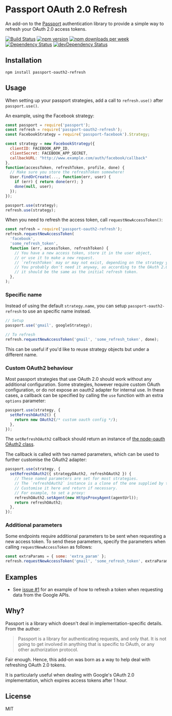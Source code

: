 # Passport OAuth 2.0 Refresh

An add-on to the [Passport](http://passportjs.org) authentication library to provide a simple way to refresh your OAuth 2.0 access tokens.

[![Build Status](https://github.com/fiznool/passport-oauth2-refresh/workflows/Node.js%20CI/badge.svg)](https://github.com/fiznool/passport-oauth2-refresh/workflows/Node.js%20CI/badge.svg)
[![npm version](https://img.shields.io/npm/v/passport-oauth2-refresh)](https://img.shields.io/npm/v/passport-oauth2-refresh)
[![npm downloads per week](https://img.shields.io/npm/dw/passport-oauth2-refresh?color=blue)](https://img.shields.io/npm/dw/passport-oauth2-refresh?color=blue)
[![Dependency Status](https://david-dm.org/fiznool/passport-oauth2-refresh.svg)](https://david-dm.org/fiznool/passport-oauth2-refresh)
[![devDependency Status](https://david-dm.org/fiznool/passport-oauth2-refresh/dev-status.svg)](https://david-dm.org/fiznool/passport-oauth2-refresh#info=devDependencies)

## Installation

```
npm install passport-oauth2-refresh
```

## Usage

When setting up your passport strategies, add a call to `refresh.use()` after `passport.use()`.

An example, using the Facebook strategy:

```js
const passport = require('passport');
const refresh = require('passport-oauth2-refresh');
const FacebookStrategy = require('passport-facebook').Strategy;

const strategy = new FacebookStrategy({
  clientID: FACEBOOK_APP_ID,
  clientSecret: FACEBOOK_APP_SECRET,
  callbackURL: "http://www.example.com/auth/facebook/callback"
},
function(accessToken, refreshToken, profile, done) {
  // Make sure you store the refreshToken somewhere!
  User.findOrCreate(..., function(err, user) {
    if (err) { return done(err); }
    done(null, user);
  });
});

passport.use(strategy);
refresh.use(strategy);
```

When you need to refresh the access token, call `requestNewAccessToken()`:

```js
const refresh = require('passport-oauth2-refresh');
refresh.requestNewAccessToken(
  'facebook',
  'some_refresh_token',
  function (err, accessToken, refreshToken) {
    // You have a new access token, store it in the user object,
    // or use it to make a new request.
    // `refreshToken` may or may not exist, depending on the strategy you are using.
    // You probably don't need it anyway, as according to the OAuth 2.0 spec,
    // it should be the same as the initial refresh token.
  },
);
```

### Specific name

Instead of using the default `strategy.name`, you can setup `passport-oauth2-refresh` to use an specific name instead.

```js
// Setup
passport.use('gmail', googleStrategy);

// To refresh
refresh.requestNewAccessToken('gmail', 'some_refresh_token', done);
```

This can be useful if you'd like to reuse strategy objects but under a different name.

### Custom OAuth2 behaviour

Most passport strategies that use OAuth 2.0 should work without any additional configuration. Some strategies, however require custom OAuth configuration, or do not expose an oauth2 adapter for internal use. In these cases, a callback can be specified by calling the `use` function with an extra `options` parameter:

```js
passport.use(strategy, {
  setRefreshOAuth2() {
    return new OAuth2(/* custom oauth config */);
  },
});
```

The `setRefreshOAuth2` callback should return an instance of [the node-oauth OAuth2 class](https://github.com/ciaranj/node-oauth#oauth20).

The callback is called with two named parameters, which can be used to further customise the OAuth2 adapter:

```js
passport.use(strategy, {
  setRefreshOAuth2({ strategyOAuth2, refreshOAuth2 }) {
    // These named parameters are set for most strategies.
    // The `refreshOAuth2` instance is a clone of the one supplied by the strategy, inheriting most of its config.
    // Customise it here and return if necessary.
    // For example, to set a proxy:
    refreshOAuth2.setAgent(new HttpsProxyAgent(agentUrl));
    return refreshOAuth2;
  },
});
```

### Additional parameters

Some endpoints require additional parameters to be sent when requesting a new access token. To send these parameters, specify the parameters when calling `requestNewAccessToken` as follows:

```js
const extraParams = { some: 'extra_param' };
refresh.requestNewAccessToken('gmail', 'some_refresh_token', extraParams, done);
```

## Examples

- See [issue #1](https://github.com/fiznool/passport-oauth2-refresh/issues/1) for an example of how to refresh a token when requesting data from the Google APIs.

## Why?

Passport is a library which doesn't deal in implementation-specific details. From the author:

> Passport is a library for authenticating requests, and only that. It is not going to get involved in anything that is specific to OAuth, or any other authorization protocol.

Fair enough. Hence, this add-on was born as a way to help deal with refreshing OAuth 2.0 tokens.

It is particularly useful when dealing with Google's OAuth 2.0 implementation, which expires access tokens after 1 hour.

## License

MIT
